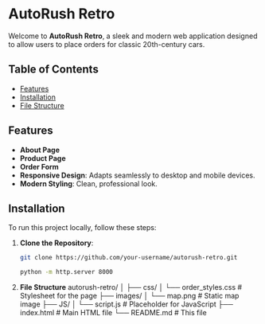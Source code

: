 # AutoRush Retro

Welcome to **AutoRush Retro**, a sleek and modern web application designed to allow users to place orders for classic 20th-century cars. 

## Table of Contents
- [Features](#features)
- [Installation](#installation)
- [File Structure](#file-structure)

## Features
- **About Page**
- **Product Page**
- **Order Form**
- **Responsive Design**: Adapts seamlessly to desktop and mobile devices.
- **Modern Styling**: Clean, professional look.

## Installation
To run this project locally, follow these steps:

1. **Clone the Repository**:
   ```bash
   git clone https://github.com/your-username/autorush-retro.git

   python -m http.server 8000

2. **File Structure**
autorush-retro/
│
├── css/
│   └── order_styles.css    # Stylesheet for the page
├── images/
│   └── map.png            # Static map image
├── JS/
│   └── script.js          # Placeholder for JavaScript
├── index.html             # Main HTML file
└── README.md              # This file
